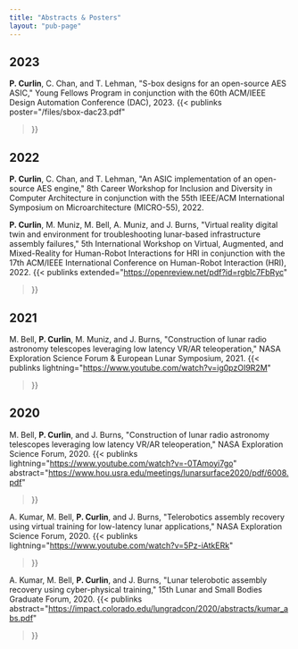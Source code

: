 ```yaml
---
title: "Abstracts & Posters"
layout: "pub-page"
---
```


<!-- Full list of abstracts and posters -->

## 2023

**P. Curlin**, C. Chan, and T. Lehman, "S-box designs for an open-source AES ASIC," Young Fellows Program in conjunction with the 60th ACM/IEEE Design Automation Conference (DAC), 2023.
{{< publinks
    poster="/files/sbox-dac23.pdf"
>}}


## 2022

**P. Curlin**, C. Chan, and T. Lehman, "An ASIC implementation of an open-source AES engine," 8th Career Workshop for Inclusion and Diversity in Computer Architecture in conjunction with the 55th IEEE/ACM International Symposium on Microarchitecture (MICRO-55), 2022.

**P. Curlin**, M. Muniz, M. Bell, A. Muniz, and J. Burns, "Virtual reality digital twin and environment for troubleshooting lunar-based infrastructure assembly failures," 5th International Workshop on Virtual, Augmented, and Mixed-Reality for Human-Robot Interactions for HRI in conjunction with the 17th ACM/IEEE International Conference on Human-Robot Interaction (HRI), 2022.
{{< publinks
    extended="https://openreview.net/pdf?id=rgblc7FbRyc"
>}}

## 2021

M. Bell, **P. Curlin**, M. Muniz, and J. Burns, "Construction of lunar radio astronomy telescopes leveraging low latency VR/AR teleoperation," NASA Exploration Science Forum & European Lunar Symposium, 2021.
{{< publinks
    lightning="https://www.youtube.com/watch?v=ig0pzOI9R2M"
>}}

## 2020

M. Bell, **P. Curlin**, and J. Burns, "Construction of lunar radio astronomy telescopes leveraging low latency VR/AR teleoperation," NASA Exploration Science Forum, 2020.
{{< publinks
    lightning="https://www.youtube.com/watch?v=-0TAmoyi7go"
    abstract="https://www.hou.usra.edu/meetings/lunarsurface2020/pdf/6008.pdf"
>}}

A. Kumar, M. Bell, **P. Curlin**, and J. Burns, "Telerobotics assembly recovery using virtual training for low-latency lunar applications," NASA Exploration Science Forum, 2020.
{{< publinks
    lightning="https://www.youtube.com/watch?v=5Pz-iAtkERk"
>}}

A. Kumar, M. Bell, **P. Curlin**, and J. Burns, "Lunar telerobotic assembly recovery using cyber-physical training," 15th Lunar and Small Bodies Graduate Forum, 2020.
{{< publinks
    abstract="https://impact.colorado.edu/lungradcon/2020/abstracts/kumar_abs.pdf"
>}}
